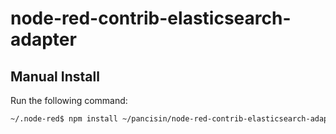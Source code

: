 # node-red-contrib-elasticsearch-adapter

## Manual Install

Run the following command:

```bash
~/.node-red$ npm install ~/pancisin/node-red-contrib-elasticsearch-adapter
```
